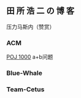 ## 田 所 浩 二 の 博 客

压力马斯内（赞赏）

### ACM
[POJ 1000](./POJ_1000.md) a+b问题

### Blue-Whale

### Team-Cetus
